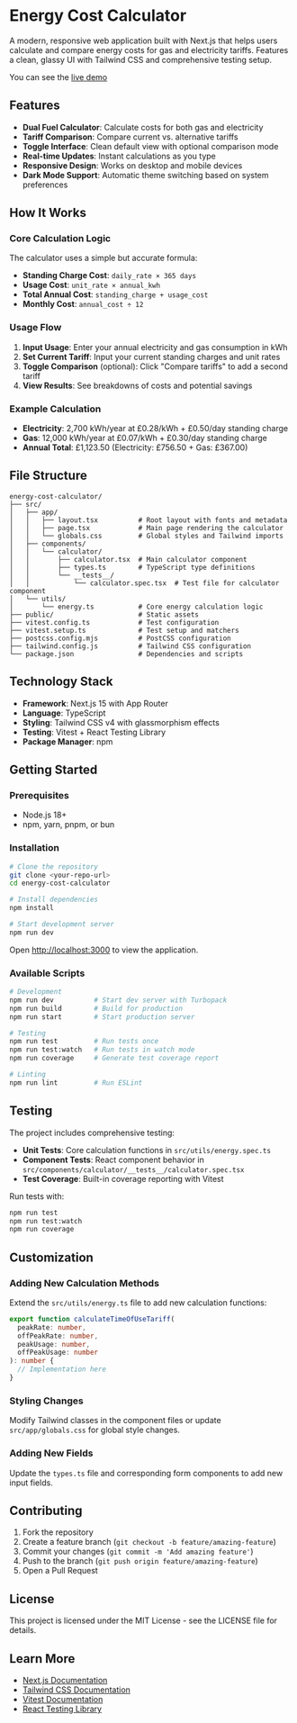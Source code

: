 # Energy Cost Calculator

A modern, responsive web application built with Next.js that helps users calculate and compare energy costs for gas and electricity tariffs. Features a clean, glassy UI with Tailwind CSS and comprehensive testing setup.

You can see the [live demo](https://energy.element-software.co.uk/)

## Features

- **Dual Fuel Calculator**: Calculate costs for both gas and electricity
- **Tariff Comparison**: Compare current vs. alternative tariffs
- **Toggle Interface**: Clean default view with optional comparison mode
- **Real-time Updates**: Instant calculations as you type
- **Responsive Design**: Works on desktop and mobile devices
- **Dark Mode Support**: Automatic theme switching based on system preferences

## How It Works

### Core Calculation Logic
The calculator uses a simple but accurate formula:
- **Standing Charge Cost**: `daily_rate × 365 days`
- **Usage Cost**: `unit_rate × annual_kwh`
- **Total Annual Cost**: `standing_charge + usage_cost`
- **Monthly Cost**: `annual_cost ÷ 12`

### Usage Flow
1. **Input Usage**: Enter your annual electricity and gas consumption in kWh
2. **Set Current Tariff**: Input your current standing charges and unit rates
3. **Toggle Comparison** (optional): Click "Compare tariffs" to add a second tariff
4. **View Results**: See breakdowns of costs and potential savings

### Example Calculation
- **Electricity**: 2,700 kWh/year at £0.28/kWh + £0.50/day standing charge
- **Gas**: 12,000 kWh/year at £0.07/kWh + £0.30/day standing charge
- **Annual Total**: £1,123.50 (Electricity: £756.50 + Gas: £367.00)

## File Structure

```
energy-cost-calculator/
├── src/
│   ├── app/
│   │   ├── layout.tsx          # Root layout with fonts and metadata
│   │   ├── page.tsx            # Main page rendering the calculator
│   │   └── globals.css         # Global styles and Tailwind imports
│   ├── components/
│   │   └── calculator/
│   │       ├── calculator.tsx  # Main calculator component
│   │       ├── types.ts        # TypeScript type definitions
│   │       └── __tests__/
│   │           └── calculator.spec.tsx  # Test file for calculator component
│   └── utils/
│       └── energy.ts           # Core energy calculation logic
├── public/                     # Static assets
├── vitest.config.ts            # Test configuration
├── vitest.setup.ts             # Test setup and matchers
├── postcss.config.mjs          # PostCSS configuration
├── tailwind.config.js          # Tailwind CSS configuration
└── package.json                # Dependencies and scripts
```

## Technology Stack

- **Framework**: Next.js 15 with App Router
- **Language**: TypeScript
- **Styling**: Tailwind CSS v4 with glassmorphism effects
- **Testing**: Vitest + React Testing Library
- **Package Manager**: npm

## Getting Started

### Prerequisites
- Node.js 18+ 
- npm, yarn, pnpm, or bun

### Installation
```bash
# Clone the repository
git clone <your-repo-url>
cd energy-cost-calculator

# Install dependencies
npm install

# Start development server
npm run dev
```

Open [http://localhost:3000](http://localhost:3000) to view the application.

### Available Scripts

```bash
# Development
npm run dev          # Start dev server with Turbopack
npm run build        # Build for production
npm run start        # Start production server

# Testing
npm run test         # Run tests once
npm run test:watch   # Run tests in watch mode
npm run coverage     # Generate test coverage report

# Linting
npm run lint         # Run ESLint
```

## Testing

The project includes comprehensive testing:

- **Unit Tests**: Core calculation functions in `src/utils/energy.spec.ts`
- **Component Tests**: React component behavior in `src/components/calculator/__tests__/calculator.spec.tsx`
- **Test Coverage**: Built-in coverage reporting with Vitest

Run tests with:
```bash
npm run test
npm run test:watch
npm run coverage
```

## Customization

### Adding New Calculation Methods
Extend the `src/utils/energy.ts` file to add new calculation functions:

```typescript
export function calculateTimeOfUseTariff(
  peakRate: number,
  offPeakRate: number,
  peakUsage: number,
  offPeakUsage: number
): number {
  // Implementation here
}
```

### Styling Changes
Modify Tailwind classes in the component files or update `src/app/globals.css` for global style changes.

### Adding New Fields
Update the `types.ts` file and corresponding form components to add new input fields.

## Contributing

1. Fork the repository
2. Create a feature branch (`git checkout -b feature/amazing-feature`)
3. Commit your changes (`git commit -m 'Add amazing feature'`)
4. Push to the branch (`git push origin feature/amazing-feature`)
5. Open a Pull Request

## License

This project is licensed under the MIT License - see the LICENSE file for details.

## Learn More

- [Next.js Documentation](https://nextjs.org/docs)
- [Tailwind CSS Documentation](https://tailwindcss.com/docs)
- [Vitest Documentation](https://vitest.dev/)
- [React Testing Library](https://testing-library.com/docs/react-testing-library/intro/)
